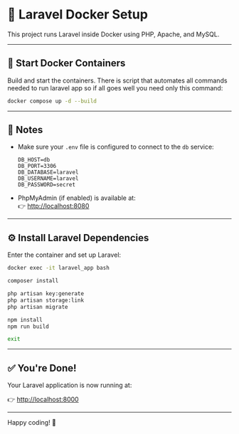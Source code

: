 # 🚀 Laravel Docker Setup

This project runs Laravel inside Docker using PHP, Apache, and MySQL.

---

## 🐳 Start Docker Containers

Build and start the containers. There is script that automates all commands needed to run laravel app so if all goes well you need only this command:

```bash
docker compose up -d --build
```

---

## 📌 Notes

- Make sure your `.env` file is configured to connect to the `db` service:
  ```env
  DB_HOST=db
  DB_PORT=3306
  DB_DATABASE=laravel
  DB_USERNAME=laravel
  DB_PASSWORD=secret
  ```

- PhpMyAdmin (if enabled) is available at:  
  👉 [http://localhost:8080](http://localhost:8080)

---

## ⚙️ Install Laravel Dependencies

Enter the container and set up Laravel:

```bash
docker exec -it laravel_app bash

composer install

php artisan key:generate
php artisan storage:link
php artisan migrate

npm install
npm run build

exit
```

---

## ✅ You're Done!

Your Laravel application is now running at:

👉 [http://localhost:8000](http://localhost:8000)

---

Happy coding! 🎉